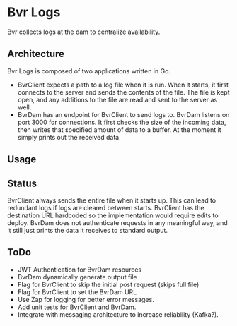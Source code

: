 # Bvr Logs
Bvr collects logs at the dam to centralize availability.
## Architecture
Bvr Logs is composed of two applications written in Go.
- BvrClient expects a path to a log file when it is run. When it starts, it first 
connects to the server and sends the contents of the file. The file is kept
open, and any additions to the file are read and sent to the server as well.
- BvrDam has an endpoint for BvrClient to send logs to. BvrDam listens on port 
3000 for connections. It first checks the size of the incoming data, then 
writes that specified amount of data to a buffer. At the moment it simply
prints out the received data.
## Usage
## Status
BvrClient always sends the entire file when it starts up. This can lead to redundant
logs if logs are  cleared between starts. BvrClient has the destination URL hardcoded
so the implementation would require edits to deploy. BvrDam does not authenticate
requests in any meaningful way, and it still just prints the data it receives to
standard output.
## ToDo
- JWT Authentication for BvrDam resources
- BvrDam dynamically generate output file
- Flag for BvrClient to skip the initial post request (skips full file)
- Flag for BvrClient to set the BvrDam URL
- Use Zap for logging for better error messages.
- Add unit tests for BvrClient and BvrDam.
- Integrate with messaging architecture to increase reliability (Kafka?).
